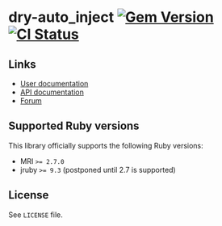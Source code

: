 <!--- this file is synced from dry-rb/template-gem project -->
[gem]: https://rubygems.org/gems/dry-auto_inject
[actions]: https://github.com/dry-rb/dry-auto_inject/actions

# dry-auto_inject [![Gem Version](https://badge.fury.io/rb/dry-auto_inject.svg)][gem] [![CI Status](https://github.com/dry-rb/dry-auto_inject/workflows/ci/badge.svg)][actions]

## Links

* [User documentation](https://dry-rb.org/gems/dry-auto_inject)
* [API documentation](http://rubydoc.info/gems/dry-auto_inject)
* [Forum](https://discourse.dry-rb.org)

## Supported Ruby versions

This library officially supports the following Ruby versions:

* MRI `>= 2.7.0`
* jruby `>= 9.3` (postponed until 2.7 is supported)

## License

See `LICENSE` file.
